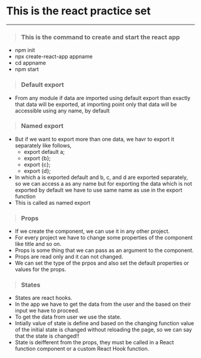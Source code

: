 # This is the react practice set
****

<!-- This is the command to create and start the react app -->

> ### This is the command to create and start the react app
- npm init
- npx create-react-app appname
- cd appname
- npm start

<!-- Default export -->

> ### Default export
- From any module if data are imported using default export than exactly that data will be exported, at importing point only that data will be accessible using any name, by default

<!-- Named export -->

> ### Named export
- But if we want to export more than one data, we havr to export it separately like follows,
    - export default a;
    - export {b};
    - export {c};
    - export {d};
- In which a is exported default and b, c, and d are exported separately, so we can access a as any name but for exporting the data which is not exported by default we have to use same name as use in the export function
- This is called as named export

<!-- Props -->

> ### Props
- If we create the component, we can use it in any other project.
- For every project we have to change some properties of the component like title and so on.
- Props is some thing that we can pass as an argument to the component.
- Props are read only and it can not changed.
- We can set the type of the prpos and also set the default properties or values for the props.

<!-- States -->

> ### States

- States are react hooks.
- In the app we have to get the data from the user and the based on their input we have to proceed.
- To get the data from user we use the state.
- Intially value of state is define and based on the changing function value of the initial state is changed without reloading the page, so we can say that the state is changed!!
- State is deifferent from the props, they must be called in a React function component or a custom React Hook function.
